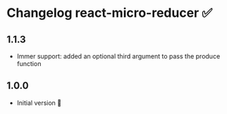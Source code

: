 # Changelog react-micro-reducer ✅

## 1.1.3

- Immer support: added an optional third argument to pass the produce function

## 1.0.0

- Initial version 🎉
